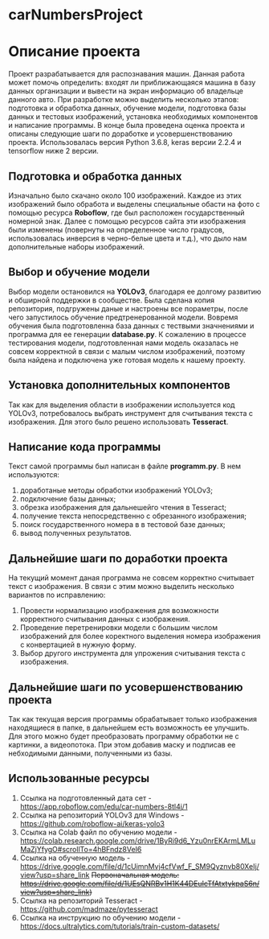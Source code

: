 # carNumbersProject
# Описание проекта

Проект разрабатывается для распознавания машин. Данная работа может помочь определить: входят ли приближающаяся машина в базу данных организации и вывести на экран информацио об владельце данного авто. При разработке можно выделить несколько этапов: подготовка и обработка данных, обучение модели, подготовка базы данных и тестовых изображений, установка необходимых компонентов и написание программы. В конце была проведена оценка проекта и описаны следующие шаги по доработке и усовершенствованию проекта. Использовалась версия Python 3.6.8, keras версии 2.2.4 и tensorflow ниже 2 версии.

## Подготовка и обработка данных
Изначально было скачано около 100 изображений. Каждое из этих изображений было обработа и выделены специальные обасти на фото с помощью ресурса **Roboflow**, где был расположен государственный номерной знак. Далее с помощью ресурсов сайта эти изображения были изменены (повернуты на определенное число градусов, использовалась инверсия в черно-белые цвета и т.д.), что дыло нам дополнительные наборы изображений. 

## Выбор и обучение модели
Выбор модели остановился на **YOLOv3**, благодаря ее долгому развитию и обширной поддержки в сообществе. Была сделана копия репозитория, подгружены даные и настроены все пораметры, после чего запустилось обучение предтренерованной модели. Вовремя обучения была подготовленна база данных с тествыми значнениями и программа для ее генерации **database.py**. К сожалению в процессе тестирования модели, подготовленная нами модель оказалась не совсем корректной в связи с малым числом изображений, поэтому была найдена и подключена уже готовая модель к нашему проекту.

## Установка дополнительных компонентов
Так как для выделения области в изображении используется код YOLOv3, потребовалось выбрать инструмент для считывания текста с изображения. Для этого было решено использовать **Tesseract**. 

## Написание кода программы
Текст самой программы был написан в файле **programm.py**. В нем используются:
1. доработаные методы обработки изображений YOLOv3;
2. подключение базы данных;
3. обрезка изображения для дальнешейго чтения в Tesseract;
4. получение текста непосредственно с обрезанного изображения;
5. поиск государственного номера в в тестовой базе данных;
6. вывод полученных результатов.

## Дальнейшие шаги по доработки проекта
На текущий момент даная программа не совсем корректно считывает текст с изображения. В связи с этим можно выделить несколько вариантов по исправлению:
1. Провести нормализацию изображения для возможности корректного считывания данных с изображения.
2. Проведение перетренировки модели с большим числом изображений для более коректного выделения номера изображения с конвертацией в нужную форму.
3. Выбор другого инструмента для упрожения считывания текста с изображения.

## Дальнейшие шаги по усовершенствованию проекта
Так как текущая версия программы обрабатывает только изображения находящиеся в папке, в дальнейшем есть возможность ее улучшить. Для этого можно будет преобразовать программу обработки не с картинки, а видеопотока. При этом добавив маску и подписав ее небходимыми данными, полученными из базы.

## Использованные ресурсы
1. Ссылка на подготовленный дата сет - https://app.roboflow.com/edu/car-numbers-8tl4j/1
2. Ссылка на репозиторий YOLOv3 для Windows - https://github.com/roboflow-ai/keras-yolo3
3. Ссылка на Colab файл по обучению модели - https://colab.research.google.com/drive/1ByRi9d6_Yzu0nrEKArmLMLuMaZjYfygO#scrollTo=4hBFndz8VeI6
4. Ссылка на обученную модель - https://drive.google.com/file/d/1cUimnMvj4cfVwf_F_SM9Qyznvb80XeIj/view?usp=share_link
~~Первоначальная модель: https://drive.google.com/file/d/1UEsQNRBv1H1K44DEuIcTfAtxtykpaS6n/view?usp=share_link)~~
5. Ссылка на репозиторий Tesseract - https://github.com/madmaze/pytesseract
6. Ссылка на инструкцию по обучению модели - https://docs.ultralytics.com/tutorials/train-custom-datasets/
